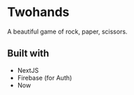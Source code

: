 # Twohands
A beautiful game of rock, paper, scissors.

## Built with
* NextJS
* Firebase (for Auth)
* Now
